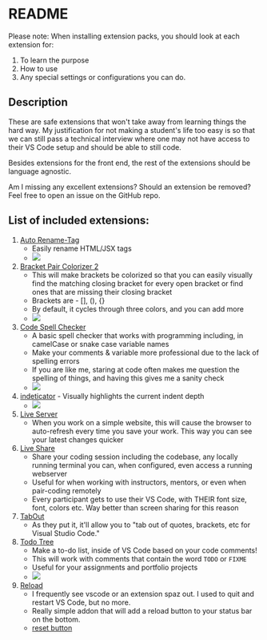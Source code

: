 # README

Please note: When installing extension packs, you should look at each extension
for:

1. To learn the purpose
2. How to use
3. Any special settings or configurations you can do.

## Description

These are safe extensions that won't take away from learning things the hard
way. My justification for not making a student's life too easy is so that we can
still pass a technical interview where one may not have access to their VS Code
setup and should be able to still code.

Besides extensions for the front end, the rest of the extensions should be
language agnostic.

Am I missing any excellent extensions? Should an extension be removed? Feel free
to open an issue on the GitHub repo.

## List of included extensions:

1. [Auto Rename-Tag](https://marketplace.visualstudio.com/items?itemName=formulahendry.auto-rename-tag)
   - Easily rename HTML/JSX tags
   - ![](https://brainomite.github.io/suggested-fullstack-bootcamp-extension-pack//images/auto-rename-tag.gif)
2. [Bracket Pair Colorizer 2](https://marketplace.visualstudio.com/items?itemName=CoenraadS.bracket-pair-colorizer-2)
   - This will make brackets be colorized so that you can easily visually find
     the matching closing bracket for every open bracket or find ones that are
     missing their closing bracket
   - Brackets are - [], (), {}
   - By default, it cycles through three colors, and you can add more
   - ![](https://brainomite.github.io/suggested-fullstack-bootcamp-extension-pack//images/bracket-pair-colorizer.png)
3. [Code Spell Checker](https://marketplace.visualstudio.com/items?itemName=streetsidesoftware.code-spell-checker)
   - A basic spell checker that works with programming including, in camelCase
     or snake case variable names
   - Make your comments & variable more professional due to the lack of spelling
     errors
   - If you are like me, staring at code often makes me question the spelling of
     things, and having this gives me a sanity check
   - ![](https://brainomite.github.io/suggested-fullstack-bootcamp-extension-pack//images/code-spell-checker.gif)
4. [indeticator](https://marketplace.visualstudio.com/items?itemName=SirTori.indenticator) -
   Visually highlights the current indent depth
   - ![](https://brainomite.github.io/suggested-fullstack-bootcamp-extension-pack//images/identicator.gif)
5. [Live Server](https://marketplace.visualstudio.com/items?itemName=ritwickdey.LiveServer)
   - When you work on a simple website, this will cause the browser to
     auto-refresh every time you save your work. This way you can see your
     latest changes quicker
6. [Live Share](https://marketplace.visualstudio.com/items?itemName=MS-vsliveshare.vsliveshare)
   - Share your coding session including the codebase, any locally running
     terminal you can, when configured, even access a running webserver
   - Useful for when working with instructors, mentors, or even when pair-coding
     remotely
   - Every participant gets to use their VS Code, with THEIR font size, font,
     colors etc. Way better than screen sharing for this reason
7. [TabOut](https://marketplace.visualstudio.com/items?itemName=albert.TabOut)
   - As they put it, it'll allow you to "tab out of quotes, brackets, etc for
     Visual Studio Code."
8. [Todo Tree](https://marketplace.visualstudio.com/items?itemName=Gruntfuggly.todo-tree)
   - Make a to-do list, inside of VS Code based on your code comments!
   - This will work with comments that contain the word `TODO` or `FIXME`
   - Useful for your assignments and portfolio projects
   - ![](https://brainomite.github.io/suggested-fullstack-bootcamp-extension-pack//images/todo-tree.png)
9. [Reload](https://marketplace.visualstudio.com/items?itemName=natqe.reload)
   - I frequently see vscode or an extension spaz out. I used to quit and
     restart VS Code, but no more.
   - Really simple addon that will add a reload button to your status bar on the
     bottom.
   - [reset button](https://brainomite.github.io/suggested-fullstack-bootcamp-extension-pack//images/reload-button.png)

